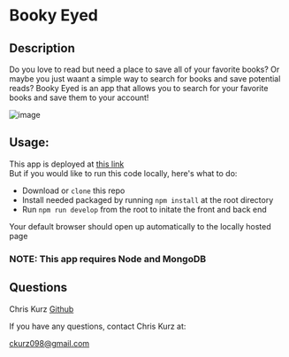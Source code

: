 # Booky Eyed
## Description
Do you love to read but need a place to save all of your favorite books? Or maybe you just waant a simple way to search for books and save potential reads? 
Booky Eyed is an app that allows you to search for your favorite books and save them to your account! 


   
![image](https://user-images.githubusercontent.com/90714216/162632775-c258db04-6801-410a-b9b7-6d5c38bab4c0.png)

## Usage: 
This app is deployed at [this link](https://young-ridge-15291.herokuapp.com/)   
But if you would like to run this code locally, here's what to do: 

- Download or ```clone``` this repo
- Install needed packaged by running ```npm install``` at the root directory
- Run ```npm run develop``` from the root to initate the front and back end

Your default browser should open up automatically to the locally hosted page
### NOTE: This app requires Node and MongoDB 

## Questions
Chris Kurz              [Github](https://github.com/chriskurz098)

If you have any questions, contact Chris Kurz at:

[ckurz098@gmail.com](mailto:ckurz098@gmail.com)
